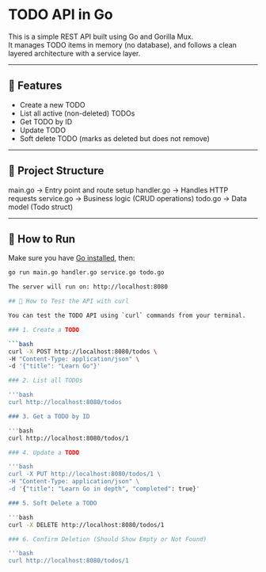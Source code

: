 # TODO API in Go

This is a simple REST API built using Go and Gorilla Mux.  
It manages TODO items in memory (no database), and follows a clean layered architecture with a service layer.

---

## 🔧 Features

- Create a new TODO
- List all active (non-deleted) TODOs
- Get TODO by ID
- Update TODO
- Soft delete TODO (marks as deleted but does not remove)

---

## 🧱 Project Structure

main.go → Entry point and route setup
handler.go → Handles HTTP requests
service.go → Business logic (CRUD operations)
todo.go → Data model (Todo struct)


---

## 🚀 How to Run

Make sure you have [Go installed](https://golang.org/dl/), then:

```bash
go run main.go handler.go service.go todo.go

The server will run on: http://localhost:8080

## 🧪 How to Test the API with curl

You can test the TODO API using `curl` commands from your terminal.

### 1. Create a TODO

```bash
curl -X POST http://localhost:8080/todos \
-H "Content-Type: application/json" \
-d '{"title": "Learn Go"}'

### 2. List all TODOs

'''bash
curl http://localhost:8080/todos

### 3. Get a TODO by ID

'''bash
curl http://localhost:8080/todos/1

### 4. Update a TODO 

'''bash
curl -X PUT http://localhost:8080/todos/1 \
-H "Content-Type: application/json" \
-d '{"title": "Learn Go in depth", "completed": true}'

### 5. Soft Delete a TODO

'''bash
curl -X DELETE http://localhost:8080/todos/1

### 6. Confirm Deletion (Should Show Empty or Not Found)

'''bash
curl http://localhost:8080/todos/1



